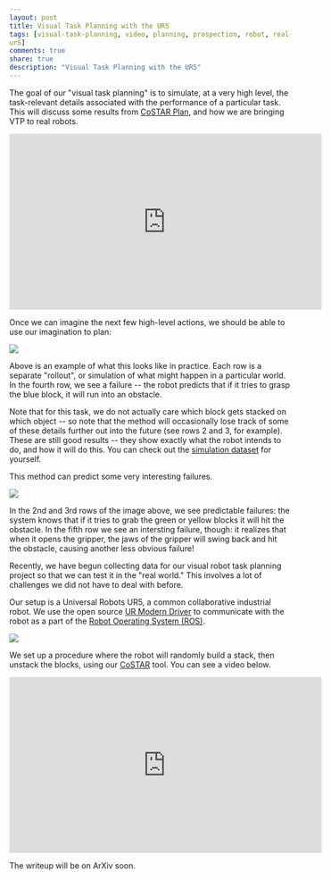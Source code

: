 ```yaml
---
layout: post
title: Visual Task Planning with the UR5
tags: [visual-task-planning, video, planning, prospection, robot, real-robot,
ur5]
comments: true
share: true
description: "Visual Task Planning with the UR5"
---
```


The goal of our "visual task planning" is to simulate, at a very high level, the task-relevant details associated with the performance of a particular task. This will discuss some results from [CoSTAR Plan](https://cpaxton.github.io/costar_plan/), and how we are bringing VTP to real robots.

<iframe width="560" height="315" src="https://www.youtube.com/embed/Rk4EDL4B7zQ" frameborder="0" allow="autoplay; encrypted-media" allowfullscreen></iframe> 

Once we can imagine the next few high-level actions, we should be able to use our imagination to plan:

<div>
  <img src="{{site.baseurl}}images/vtp_ex6.png">
</div>

Above is an example of what this looks like in practice. Each row is a separate "rollout", or simulation of what might happen in a particular world. In the fourth row, we see a failure -- the robot predicts that if it tries to grasp the blue block, it will run into an obstacle.

Note that for this task, we do not actually care which block gets stacked on which object -- so note that the method will occasionally lose track of some of these details further out into the future (see rows 2 and 3, for example). These are still good results -- they show exactly what the robot intends to do, and how it will do this.
You can check out the [simulation dataset](https://github.com/cpaxton/costar_plan/releases/download/v0.6.0/simdata.tar.gz) for yourself.

This method can predict some very interesting failures.

<div>
  <img src="{{site.baseurl}}images/vtp_ex4.png">
</div>

In the 2nd and 3rd rows of the image above, we see predictable failures: the system knows that if it tries to grab the green or yellow blocks it will hit the obstacle. In the fifth row we see an intersting failure, though: it realizes that when it opens the gripper, the jaws of the gripper will swing back and hit the obstacle, causing another less obvious failure!

Recently, we have begun collecting data for our visual robot task planning project so that we can test it in the "real world." This involves a lot of challenges we did not have to deal with before.

Our setup is a Universal Robots UR5, a common collaborative industrial robot. We use the open source [UR Modern Driver](https://github.com/ThomasTimm/ur_modern_driver) to communicate with the robot as a part of the [Robot Operating System (ROS)](http://wiki.ros.org/).

<div>
  <img id="data-collection" src="{{site.baseurl}}images/vtp_data_collection.jpg">
</div>

We set up a procedure where the robot will randomly build a stack, then unstack the blocks, using our [CoSTAR](http://cpaxton.github.io/costar_stack/) tool. You can see a video below.

<iframe width="560" height="315" src="https://www.youtube.com/embed/LMqEcoYbrLM" frameborder="0" allow="autoplay; encrypted-media" allowfullscreen></iframe>

The writeup will be on ArXiv soon.
